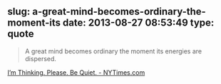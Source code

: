 slug: a-great-mind-becomes-ordinary-the-moment-its
date: 2013-08-27 08:53:49
type: quote
---

> A great mind becomes ordinary the moment its energies are dispersed.

[I’m Thinking. Please. Be Quiet. - NYTimes.com](http://www.nytimes.com/2013/08/25/opinion/sunday/im-thinking-please-be-quiet.html?pagewanted=all)
